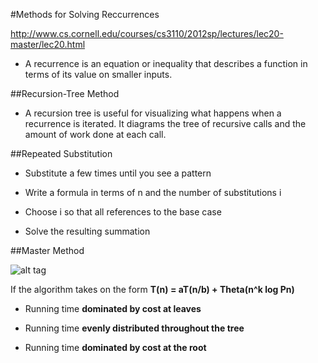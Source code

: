 #Methods for Solving Reccurrences

http://www.cs.cornell.edu/courses/cs3110/2012sp/lectures/lec20-master/lec20.html

- A recurrence is an equation or inequality that describes a function in terms of its value on smaller inputs.

##Recursion-Tree Method 

- A recursion tree is useful for visualizing what happens when a recurrence is iterated. It diagrams the tree of recursive calls and the amount of work done at each call.

##Repeated Substitution

- Substitute a few times until you see a pattern

- Write a formula in terms of n and the number
of substitutions i

- Choose i so that all references to the base
case

- Solve the resulting summation

##Master Method

![alt tag](https://acrocontext.files.wordpress.com/2014/01/master-method.png)

If the algorithm takes on the form **T(n) = aT(n/b) + Theta(n^k log Pn)**

- Running time **dominated by cost at leaves**

- Running time **evenly distributed throughout the tree**

- Running time **dominated by cost at the root**
